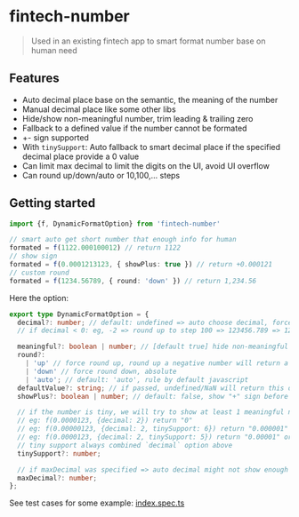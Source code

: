 # fintech-number

> Used in an existing fintech app to smart format number base on human need

## Features

- Auto decimal place base on the semantic, the meaning of the number
- Manual decimal place like some other libs
- Hide/show non-meaningful number, trim leading & trailing zero
- Fallback to a defined value if the number cannot be formated
- +- sign supported
- With `tinySupport`: Auto fallback to smart decimal place if the specified decimal place provide a 0 value
- Can limit max decimal to limit the digits on the UI, avoid UI overflow 
- Can round up/down/auto or 10,100,... steps 

## Getting started
```typescript
import {f, DynamicFormatOption} from 'fintech-number' 

// smart auto get short number that enough info for human
formated = f(1122.000100012) // return 1122
// show sign 
formated = f(0.0001213123, { showPlus: true }) // return +0.000121
// custom round
formated = f(1234.56789, { round: 'down' }) // return 1,234.56
```

Here the option:
```typescript
export type DynamicFormatOption = {
  decimal?: number; // default: undefined => auto choose decimal, force show decimal
  // if decimal < 0: eg, -2 => round up to step 100 => 123456.789 => 123400

  meaningful?: boolean | number; // [default true] hide non-meaningful 0 digits at first and last of number string
  round?:
    | 'up' // force round up, round up a negative number will return a bigger absolute value, eg: abs(-11) > abs(10)
    | 'down' // force round down, absolute
    | 'auto'; // default: 'auto', rule by default javascript
  defaultValue?: string; // if passed, undefined/NaN will return this default value instead
  showPlus?: boolean | number; // default: false, show "+" sign before positive number, eg: 123 => +123

  // if the number is tiny, we will try to show at least 1 meaningful number,
  // eg: f(0.0000123, {decimal: 2}) return "0"
  // eg: f(0.00000123, {decimal: 2, tinySupport: 6}) return "0.000001"
  // eg: f(0.0000123, {decimal: 2, tinySupport: 5}) return "0.00001" or "0.000012" depends.
  // tiny support always combined `decimal` option above
  tinySupport?: number;

  // if maxDecimal was specified => auto decimal might not show enough MEANINGFUL_LENGTH meaningful digit
  maxDecimal?: number;
};
```

See test cases for some example:
[index.spec.ts](test%2Findex.spec.ts)
